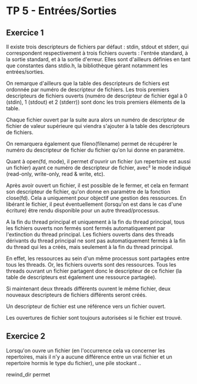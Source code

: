 # TP 5 - Entrées/Sorties

## Exercice 1

Il existe trois descripteurs de fichiers par défaut : stdin, stdout et stderr, qui
correspondent respectivement à trois fichiers ouverts : l'entrée standard, à la 
sortie standard, et à la sortie d'erreur. Elles sont d'ailleurs définies en tant
que constantes dans stdio.h, la bibliothèque gérant notamment les entrées/sorties.

On remarque d'ailleurs que la table des descripteurs de fichiers est ordonnée par
numéro de descripteur de fichiers. Les trois premiers descripteurs de fichiers
ouverts (numéro de descripteur de fichier égal à 0 (stdin), 1 (stdout) et 2 (stderr))
sont donc les trois premiers éléments de la table.

Chaque fichier ouvert par la suite aura alors un numéro de descripteur de fichier de
valeur supérieure qui viendra s'ajouter à la table des descripteurs de fichiers.

On remarquera également que fileno(filename) permet de récupérer le numéro du 
descripteur de fichier du fichier qu'on lui donne en paramètre.

Quant à open(fd, mode), il permet d'ouvrir un fichier (un repertoire est aussi un fichier)
ayant ce numéro de descripteur de fichier, avec² le mode indiqué (read-only, write-only,
read & write, etc).

Après avoir ouvert un fichier, il est possible de le fermer, et cela en fermant son
descripteur de fichier, qu'on donne en paramètre de la fonction close(fd).
Cela a uniquement pour objectif une gestion des ressources.
En libérant le fichier, il peut éventuellement (lorsqu'on est dans le cas d'une 
écriture) être rendu disponible pour un autre thread/processus.

A la fin du thread principal et uniquement à la fin du thread principal, tous les
fichiers ouverts non fermés sont fermés automatiquement par l'extinction du
thread principal.
Les fichiers ouverts dans des threads dérivants du thread principal ne sont pas automatiquement 
fermés à la fin du thread qui les a créés, mais seulement à la fin du thread principal.

En effet, les ressources au sein d'un même processus sont partagées entre tous les
threads. Or, les fichiers ouverts sont des ressources. Tous les threads ouvrant
un fichier partagent donc le descripteur de ce fichier (la table de descripteurs est
également une ressource partagée).

Si maintenant deux threads différents ouvrent le même fichier, deux nouveaux
descripteurs de fichiers différents seront créés.

Un descripteur de fichier est une référence vers un fichier ouvert.

Les ouvertures de fichier sont toujours autorisées si le fichier est trouvé.

## Exercice 2

Lorsqu'on ouvre un fichier (en l'occurrence cela va concerner les repertoires, 
mais il n'y a aucune différence entre un vrai fichier et un repertoire hormis 
le type du fichier), une pile stockant ..

rewind_dir permet 
